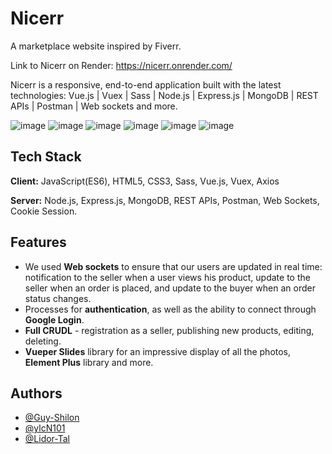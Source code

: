 # Nicerr

A marketplace website inspired by Fiverr.

Link to Nicerr on Render: https://nicerr.onrender.com/

Nicerr is a responsive, end-to-end application built with the latest technologies: 
Vue.js | Vuex | Sass | Node.js | Express.js | MongoDB | REST APIs | Postman | Web sockets and more.

![image](https://ik.imagekit.io/tfcgjzp4c/GITHUB__1.png?updatedAt=1683489192573)
![image](https://ik.imagekit.io/tfcgjzp4c/GTIHUB__2.png?updatedAt=1683489360029)
![image](https://ik.imagekit.io/tfcgjzp4c/GIHUB__3.png?updatedAt=1683489386617)
![image](https://ik.imagekit.io/tfcgjzp4c/GIHUB__4.png?updatedAt=1683489386075)
![image](https://ik.imagekit.io/tfcgjzp4c/GITHUB__5.png?updatedAt=1683489383851)
![image](https://ik.imagekit.io/tfcgjzp4c/GITHUB__6.png?updatedAt=1683489382977)

## Tech Stack

**Client:** JavaScript(ES6), HTML5, CSS3, Sass, Vue.js, Vuex, Axios

**Server:** Node.js, Express.js, MongoDB, REST APIs, Postman, Web Sockets, Cookie Session.

## Features
- We used **Web sockets** to ensure that our users are updated in real time: notification to the seller when a user views his product, update to the seller when an order is placed, and update to the buyer when an order status changes. 
- Processes for **authentication**, as well as the ability to connect through **Google Login**.
- **Full CRUDL** - registration as a seller, publishing new products, editing, deleting.
- **Vueper Slides** library for an impressive display of all the photos, **Element Plus** library and more.

## Authors
- [@Guy-Shilon](https://github.com/Spaiz4564)
- [@ylcN101](https://github.com/ylcN101)
- [@Lidor-Tal](https://github.com/Lidor-Tal)



